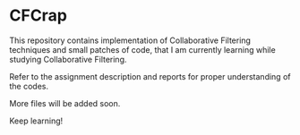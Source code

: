 # CFCrap
This repository contains implementation of Collaborative Filtering techniques and small patches of code, that I am currently learning while studying Collaborative Filtering.

Refer to the assignment description and reports for proper understanding of the codes.

More files will be added soon.

Keep learning!
